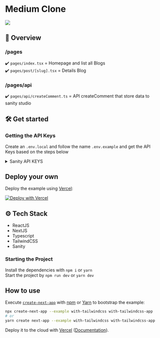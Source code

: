 # Medium Clone

![](https://res.cloudinary.com/di3zoiucb/image/upload/v1643857567/clone/medium-cover_zaqivr.png)

## 📌 Overview

### /pages

✔️ `pages/index.tsx` = Homepage and list all Blogs <br/>
✔️ `pages/post/[slug].tsx` = Details Blog

### /pages/api

✔️ `pages/api/createComment.ts` = API createComment that store data to sanity studio

## 🛠 Get started

### Getting the API Keys

Create an `.env.local` and follow the name `.env.example` and get the API Keys based on the steps below

<details>
<summary>Sanity API KEYS</summary>
<p>
<br>
1. Create a <a href="https://www.contentful.com/sign-up/">Sanity</a> account <br>
2. Create new project  <br>
3. npm install -g @sanity/cli && sanity init  <br>
4. After you create new project, Go to your project, you will see the PROJECT ID at the top  <br>
   
![](https://res.cloudinary.com/di3zoiucb/image/upload/v1643897288/clone/sanity-projectid_mmrn57.png)
5. After that you need to go to -> API -> TOKENS -> ADD API TOKEN -> ENTER YOUR PROJECT NAME
   -> CHOOSE THE ACCESS PRIVILEGES FOR THE TOKEN(PERMISSIONS) -> CHANGE PERMISSIONS TO EDITOR
   
![](https://res.cloudinary.com/di3zoiucb/image/upload/v1643897298/clone/sanity-api-tokens_1_xac809.png)

![](https://res.cloudinary.com/di3zoiucb/image/upload/v1643897311/clone/sanity-api-tokens_2_jsqfam.png)

6. Put it into the environment variables according to `.env.example` and you're all set! <br>

</p>
</details>

## Deploy your own

Deploy the example using [Vercel](https://vercel.com?utm_source=github&utm_medium=readme&utm_campaign=next-example):

[![Deploy with Vercel](https://vercel.com/button)](https://vercel.com/new/git/external?repository-url=https://github.com/vercel/next.js/tree/canary/examples/with-tailwindcss&project-name=with-tailwindcss&repository-name=with-tailwindcss)

## ⚙ Tech Stack

- ReactJS
- NextJS
- Typescript
- TailwindCSS
- Sanity

### Starting the Project

Install the dependencies with `npm i` or `yarn`  
Start the project by `npm run dev` or `yarn dev`

## How to use

Execute [`create-next-app`](https://github.com/vercel/next.js/tree/canary/packages/create-next-app) with [npm](https://docs.npmjs.com/cli/init) or [Yarn](https://yarnpkg.com/lang/en/docs/cli/create/) to bootstrap the example:

```bash
npx create-next-app --example with-tailwindcss with-tailwindcss-app
# or
yarn create next-app --example with-tailwindcss with-tailwindcss-app
```

Deploy it to the cloud with [Vercel](https://vercel.com/new?utm_source=github&utm_medium=readme&utm_campaign=next-example) ([Documentation](https://nextjs.org/docs/deployment)).
